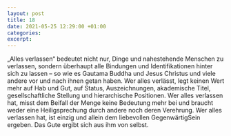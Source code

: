 ```yaml
---
layout: post
title: 18
date: 2021-05-25 12:29:00 +01:00
categories: 
excerpt: 
---
```


„Alles verlassen“ bedeutet nicht nur, Dinge und nahestehende Menschen zu verlassen, sondern überhaupt alle Bindungen und Identifikationen hinter sich zu lassen – so wie es Gautama Buddha und Jesus Christus und viele andere vor und nach ihnen getan haben. Wer alles verlässt, legt keinen Wert mehr auf Hab und Gut, auf Status, Auszeichnungen, akademische Titel, gesellschaftliche Stellung und hierarchische Positionen. Wer alles verlassen hat, misst dem Beifall der Menge keine Bedeutung mehr bei und braucht weder eine Heiligsprechung durch andere noch deren Verehrung. Wer alles verlassen hat, ist einzig und allein dem liebevollen GegenwärtigSein ergeben. Das Gute ergibt sich aus ihm von selbst.
